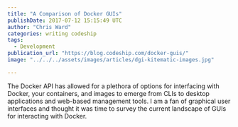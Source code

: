 ```yaml
---
title: "A Comparison of Docker GUIs"
publishDate: 2017-07-12 15:15:49 UTC
author: "Chris Ward"
categories: writing codeship
tags:
  - Development
publication_url: "https://blog.codeship.com/docker-guis/"
image: "../../../assets/images/articles/dgi-kitematic-images.jpg"

---
```

The Docker API has allowed for a plethora of options for interfacing with Docker, your containers, and images to emerge from CLIs to desktop applications and web-based management tools. I am a fan of graphical user interfaces and thought it was time to survey the current landscape of GUIs for interacting with Docker.

